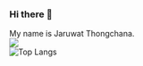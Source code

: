 ### Hi there 👋

My name is Jaruwat Thongchana.  
![](https://media1.tenor.com/images/00c748542b64cc4fb7042016d30127a9/tenor.gif?itemid=21591225)  
![Top Langs](https://github-readme-stats.vercel.app/api/top-langs/?username=RNCAT&layout=compact&theme=dark)  
